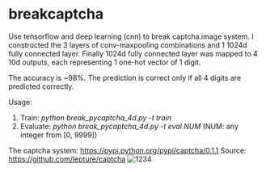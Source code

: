 # breakcaptcha
Use tensorflow and deep learning (cnn) to break captcha.image system.
I constructed the 3 layers of conv-maxpooling combinations and 1 1024d fully connected layer. Finally 1024d fully connected layer was mapped to 4 10d outputs, each representing 1 one-hot vector of 1 digit.

The accuracy is ~98%. The prediction is correct only if all 4 digits are predicted correctly.

Usage:
1. Train: *python break_pycaptcha_4d.py -t train*
2. Evaluate: *python break_pycaptcha_4d.py -t eval NUM*  (NUM: any integer from [0, 9999])

The captcha system: https://pypi.python.org/pypi/captcha/0.1.1
Source: https://github.com/lepture/captcha
![1234](https://cloud.githubusercontent.com/assets/290496/5213632/95e68768-764b-11e4-862f-d95a8f776cdd.png)
